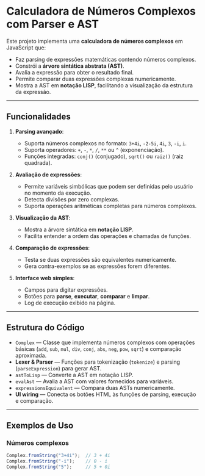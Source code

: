 # Calculadora de Números Complexos com Parser e AST

Este projeto implementa uma **calculadora de números complexos** em JavaScript que:

- Faz parsing de expressões matemáticas contendo números complexos.
- Constrói a **árvore sintática abstrata (AST)**.
- Avalia a expressão para obter o resultado final.
- Permite comparar duas expressões complexas numericamente.
- Mostra a AST em **notação LISP**, facilitando a visualização da estrutura da expressão.

---

## Funcionalidades

1. **Parsing avançado**:
   - Suporta números complexos no formato: `3+4i`, `-2-5i`, `4i`, `3`, `-i`, `i`.
   - Suporta operadores: `+`, `-`, `*`, `/`, `**` ou `^` (exponenciação).
   - Funções integradas: `conj()` (conjugado), `sqrt()` ou `raiz()` (raiz quadrada).

2. **Avaliação de expressões**:
   - Permite variáveis simbólicas que podem ser definidas pelo usuário no momento da execução.
   - Detecta divisões por zero complexas.
   - Suporta operações aritméticas completas para números complexos.

3. **Visualização da AST**:
   - Mostra a árvore sintática em **notação LISP**.
   - Facilita entender a ordem das operações e chamadas de funções.

4. **Comparação de expressões**:
   - Testa se duas expressões são equivalentes numericamente.
   - Gera contra-exemplos se as expressões forem diferentes.

5. **Interface web simples**:
   - Campos para digitar expressões.
   - Botões para **parse**, **executar**, **comparar** e **limpar**.
   - Log de execução exibido na página.

---

## Estrutura do Código

- `Complex` — Classe que implementa números complexos com operações básicas (`add`, `sub`, `mul`, `div`, `conj`, `abs`, `neg`, `pow`, `sqrt`) e comparação aproximada.
- **Lexer & Parser** — Funções para tokenização (`tokenize`) e parsing (`parseExpression`) para gerar AST.
- `astToLisp` — Converte a AST em notação LISP.
- `evalAst` — Avalia a AST com valores fornecidos para variáveis.
- `expressionsEquivalent` — Compara duas ASTs numericamente.
- **UI wiring** — Conecta os botões HTML às funções de parsing, execução e comparação.

---

## Exemplos de Uso

### Números complexos

```javascript
Complex.fromString("3+4i");  // 3 + 4i
Complex.fromString("-i");    // 0 - i
Complex.fromString("5");     // 5 + 0i
